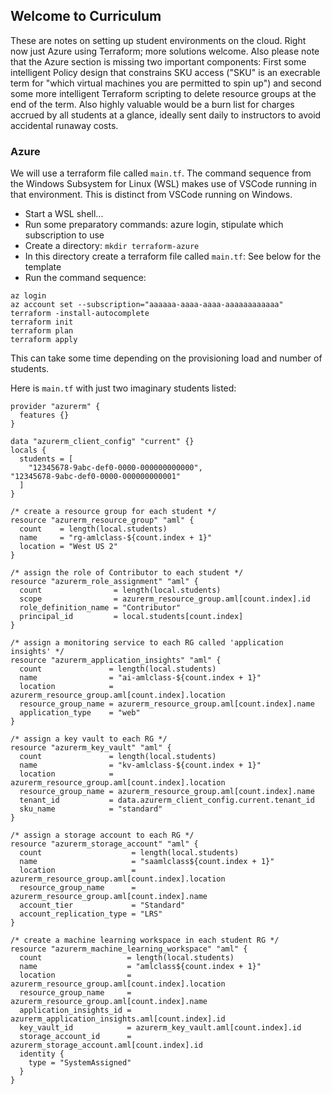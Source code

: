 ## Welcome to Curriculum

These are notes on setting up student environments on the cloud. Right now just Azure using Terraform; more solutions welcome. 
Also please note that the Azure section is missing two important components: First some intelligent Policy design that constrains
SKU access ("SKU" is an execrable term for "which virtual machines you are permitted to spin up") and second some more intelligent
Terraform scripting to delete resource groups at the end of the term. Also highly valuable would be a burn list for charges accrued
by all students at a glance, ideally sent daily to instructors to avoid accidental runaway costs. 


### Azure


We will use a terraform file called `main.tf`. The command sequence from the Windows Subsystem for Linux (WSL) 
makes use of VSCode running in that environment. This is distinct from VSCode running on Windows. 


* Start a WSL shell...
* Run some preparatory commands: azure login, stipulate which subscription to use
* Create a directory: `mkdir terraform-azure`
* In this directory create a terraform file called `main.tf`: See below for the template
* Run the command sequence:

```
az login
az account set --subscription="aaaaaa-aaaa-aaaa-aaaaaaaaaaaa"
terraform -install-autocomplete
terraform init
terraform plan
terraform apply
```

This can take some time depending on the provisioning load and number of students. 


Here is `main.tf` with just two imaginary students listed:


```
provider "azurerm" {
  features {}
}

data "azurerm_client_config" "current" {}
locals {
  students = [
    "12345678-9abc-def0-0000-000000000000",
"12345678-9abc-def0-0000-000000000001"
  ]
}

/* create a resource group for each student */
resource "azurerm_resource_group" "aml" {
  count    = length(local.students)
  name     = "rg-amlclass-${count.index + 1}"
  location = "West US 2"
}

/* assign the role of Contributor to each student */
resource "azurerm_role_assignment" "aml" {
  count                = length(local.students)
  scope                = azurerm_resource_group.aml[count.index].id
  role_definition_name = "Contributor"
  principal_id         = local.students[count.index]
}

/* assign a monitoring service to each RG called 'application insights' */
resource "azurerm_application_insights" "aml" {
  count               = length(local.students)
  name                = "ai-amlclass-${count.index + 1}"
  location            = azurerm_resource_group.aml[count.index].location
  resource_group_name = azurerm_resource_group.aml[count.index].name
  application_type    = "web"
}

/* assign a key vault to each RG */
resource "azurerm_key_vault" "aml" {
  count               = length(local.students)
  name                = "kv-amlclass-${count.index + 1}"
  location            = azurerm_resource_group.aml[count.index].location
  resource_group_name = azurerm_resource_group.aml[count.index].name
  tenant_id           = data.azurerm_client_config.current.tenant_id
  sku_name            = "standard"
}

/* assign a storage account to each RG */ 
resource "azurerm_storage_account" "aml" {
  count                    = length(local.students)
  name                     = "saamlclass${count.index + 1}"
  location                 = azurerm_resource_group.aml[count.index].location
  resource_group_name      = azurerm_resource_group.aml[count.index].name
  account_tier             = "Standard"
  account_replication_type = "LRS"
}

/* create a machine learning workspace in each student RG */
resource "azurerm_machine_learning_workspace" "aml" {
  count                   = length(local.students)
  name                    = "amlclass${count.index + 1}"
  location                = azurerm_resource_group.aml[count.index].location
  resource_group_name     = azurerm_resource_group.aml[count.index].name
  application_insights_id = azurerm_application_insights.aml[count.index].id
  key_vault_id            = azurerm_key_vault.aml[count.index].id
  storage_account_id      = azurerm_storage_account.aml[count.index].id
  identity {
    type = "SystemAssigned"
  }
}
```
